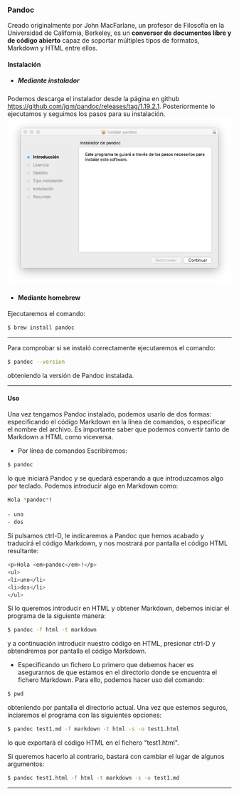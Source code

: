 ### Pandoc
Creado originalmente por John MacFarlane, un profesor de Filosofía en la Universidad de California, Berkeley, es un **conversor de documentos libre y de código abierto** capaz de soportar múltiples tipos de formatos, Markdown y HTML entre ellos.

#### Instalación
* ##### Mediante instalador
Podemos descarga el instalador desde la página en github https://github.com/jgm/pandoc/releases/tag/1.19.2.1. Posteriormente lo ejecutamos y seguimos los pasos para su instalación.
    ![Instalacion Pandoc](img/pandoc_install.png)

* #### Mediante homebrew
Ejecutaremos el comando:
```bash
$ brew install pandoc
```

___
Para comprobar si se instaló correctamente ejecutaremos el comando:
```bash
$ pandoc --version
```
obteniendo la versión de Pandoc instalada.

___
#### Uso
Una vez tengamos Pandoc instalado, podemos usarlo de dos formas: especificando el código Markdown en la línea de comandos, o especificar el nombre del archivo. Es importante saber que podemos convertir tanto de Markdown a HTML como viceversa.

* Por línea de comandos
Escribiremos:
```bash
$ pandoc
````
lo que iniciará Pandoc y se quedará esperando a que introduzcamos algo por teclado. Podemos introducir algo en Markdown como:
```bash
Hola *pandoc*!

- uno
- dos
```
Si pulsamos ctrl-D, le indicaremos a Pandoc que hemos acabado y traducirá el código Markdown, y nos mostrará por pantalla el código HTML resultante:
```bash
<p>Hola <em>pandoc</em>!</p>
<ul>
<li>uno</li>
<li>dos</li>
</ul>
```

Si lo queremos introducir en HTML y obtener Markdown, debemos iniciar el programa de la siguiente manera:
```bash
$ pandoc -f html -t markdown
```
y a continuación introducir nuestro código en HTML, presionar ctrl-D y obtendremos por pantalla el código Markdown.

* Especificando un fichero
Lo primero que debemos hacer es asegurarnos de que estamos en el directorio donde se encuentra el fichero Markdown. Para ello, podemos hacer uso del comando:
```bash
$ pwd
```
obteniendo por pantalla el directorio actual. Una vez que estemos seguros, inciaremos el programa con las siguientes opciones:
```bash
$ pandoc test1.md -f markdown -t html -s -o test1.html
```
lo que exportará el código HTML en el fichero "test1.html".

Si queremos hacerlo al contrario, bastará con cambiar el lugar de algunos argumentos:
```bash
$ pandoc test1.html -f html -t markdown -s -o test1.md
```
___


























